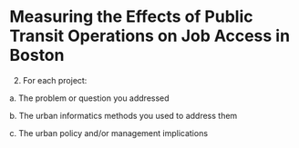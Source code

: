 # Measuring the Effects of Public Transit Operations on Job Access in Boston

2. For each project:

a. The problem or question you addressed

b. The urban informatics methods you used to address them

c. The urban policy and/or management implications